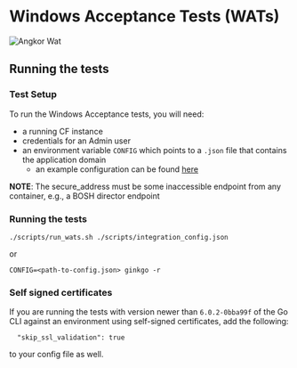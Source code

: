 # Windows Acceptance Tests (WATs)
![Angkor Wat](http://upload.wikimedia.org/wikipedia/commons/thumb/f/f5/Buddhist_monks_in_front_of_the_Angkor_Wat.jpg/640px-Buddhist_monks_in_front_of_the_Angkor_Wat.jpg)

## Running the tests

### Test Setup

To run the Windows Acceptance tests, you will need:
- a running CF instance
- credentials for an Admin user
- an environment variable `CONFIG` which points to a `.json` file that contains the application domain
  - an example configuration can be found [here](scripts/integration_config.json)

**NOTE**: The secure_address must be some inaccessible endpoint from
  any container, e.g., a BOSH director endpoint

### Running the tests

`./scripts/run_wats.sh ./scripts/integration_config.json`

or

`CONFIG=<path-to-config.json> ginkgo -r`

### Self signed certificates

If you are running the tests with version newer than `6.0.2-0bba99f`
of the Go CLI against an environment using self-signed certificates,
add the following:

```
  "skip_ssl_validation": true
```

to your config file as well.


